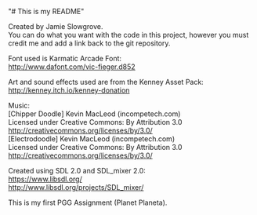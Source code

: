 "# This is my README"  
  
Created by Jamie Slowgrove.  
You can do what you want with the code in this project, however you must credit me and add a link back to the git repository.  
  
Font used is Karmatic Arcade Font:  
http://www.dafont.com/vic-fieger.d852  
  
Art and sound effects used are from the Kenney Asset Pack:  
http://kenney.itch.io/kenney-donation  
  
Music:  
[Chipper Doodle] Kevin MacLeod (incompetech.com)  
Licensed under Creative Commons: By Attribution 3.0  
http://creativecommons.org/licenses/by/3.0/  
[Electrodoodle] Kevin MacLeod (incompetech.com)  
Licensed under Creative Commons: By Attribution 3.0  
http://creativecommons.org/licenses/by/3.0/  
  
Created using SDL 2.0 and SDL_mixer 2.0:  
https://www.libsdl.org/  
http://www.libsdl.org/projects/SDL_mixer/  
  
This is my first PGG Assignment (Planet Planeta).